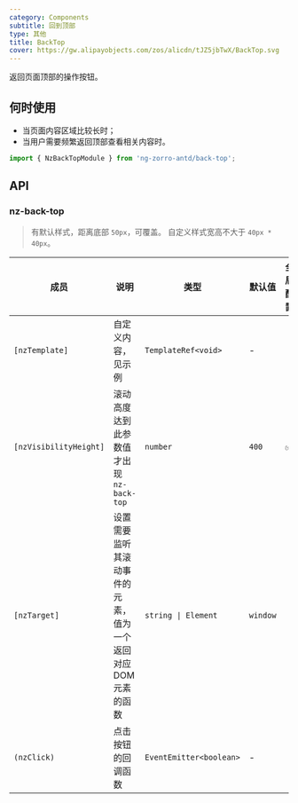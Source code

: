 ```yaml
---
category: Components
subtitle: 回到顶部
type: 其他
title: BackTop
cover: https://gw.alipayobjects.com/zos/alicdn/tJZ5jbTwX/BackTop.svg
---
```


返回页面顶部的操作按钮。

## 何时使用

- 当页面内容区域比较长时；
- 当用户需要频繁返回顶部查看相关内容时。

```ts
import { NzBackTopModule } from 'ng-zorro-antd/back-top';
```

## API

### nz-back-top

> 有默认样式，距离底部 `50px`，可覆盖。
> 自定义样式宽高不大于 `40px * 40px`。

| 成员 | 说明 | 类型 | 默认值 | 全局配置 |
| --- | --- | --- | --- | --- |
| `[nzTemplate]` | 自定义内容，见示例 | `TemplateRef<void>` | - |
| `[nzVisibilityHeight]` | 滚动高度达到此参数值才出现 `nz-back-top` | `number` | `400` | ✅ |
| `[nzTarget]` | 设置需要监听其滚动事件的元素，值为一个返回对应 DOM 元素的函数 | `string \| Element` | `window` |
| `(nzClick)` | 点击按钮的回调函数 | `EventEmitter<boolean>` | - |
